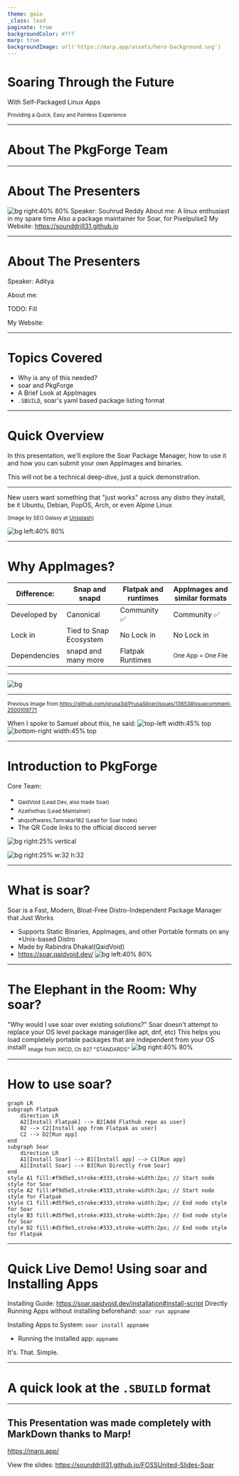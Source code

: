 ```yaml
---
theme: gaia
_class: lead
paginate: true
backgroundColor: #fff
marp: true
backgroundImage: url('https://marp.app/assets/hero-background.svg')
---
```



# **Soaring Through the Future**

With Self-Packaged Linux Apps

<sub>Providing a Quick, Easy and Painless Experience</sub>

--- 
# **About The PkgForge Team**

---
# **About The Presenters**
![bg right:40% 80%](https://avatars.githubusercontent.com/u/84176052?v=4)
Speaker: Souhrud Reddy
About me: A linux enthusiast in my spare time
Also a package maintainer for Soar, for Pixelpulse2
My Website: https://sounddrill31.github.io

--- 
# **About The Presenters**
<!--![bg left:40% 80%](https://avatars.githubusercontent.com/u/84176052?v=4) -->
Speaker: Aditya

About me: 

TODO: Fill

My Website: 

--- 
# **Topics Covered**
- Why is any of this needed?
- soar and PkgForge
- A Brief Look at AppImages
- `.SBUILD`, soar's yaml based package listing format

--- 

# **Quick Overview**
In this presentation, we'll explore the Soar Package Manager, how to use it and how you can submit your own AppImages and binaries.  

This will not be a technical deep-dive, just a quick demonstration.

--- 
New users want something that "just works" across any distro they install, be it Ubuntu, Debian, PopOS, Arch, or even Alpine Linux

<!-- You can use this to quickly install and run static apps on any linux distro -->

<!--This is comparable to Homebrew-->

<sub>(Image by SEO Galaxy at [Unsplash](https://unsplash.com/photos/a-woman-sitting-in-front-of-a-laptop-computer-dJpBpPUevSA))</sub>
<!--Fumbling with solutions is not a good look, neither are huge installs -->
<!-- Users load linux to escape bloat, not cause them -->

![bg left:40% 80%](https://images.unsplash.com/photo-1709718499883-7267d6ffae9c?q=80&w=1470&auto=format&fit=crop&ixlib=rb-4.0.3&ixid=M3wxMjA3fDB8MHxwaG90by1wYWdlfHx8fGVufDB8fHx8fA%3D%3D)

---

# **Why AppImages?**

Difference: | Snap and snapd | Flatpak and runtimes | AppImages and similar formats |
| --- | --- | --- | --- |
| Developed by | Canonical | Community ✅ | Community ✅ | 
| Lock in | Tied to Snap Ecosystem | No Lock in | No Lock in |
| Dependencies | snapd and many more | Flatpak Runtimes | <sub>One App = One File</sub> |

---

<!-- Give supporting screenshots and thoughts -->

![bg](assets/flatpakvsappimage.png)

---
<sub>Previous Image from https://github.com/prusa3d/PrusaSlicer/issues/13653#issuecomment-2500109771</sub>

When I spoke to Samuel about this, he said:
![top-left width:45% top](assets/samuel-update.png)
![bottom-right width:45% top](assets/samuel-on-ghostty.png)



---
# **Introduction to PkgForge**
Core Team:
- <sub>QaidVoid (Lead Dev, also made Soar)</sub>
- <sub>Azathothas (Lead Maintainer)</sub>
- <sub>ahqsoftwares,Tamrakar182 (Lead for Soar Index)</sub>
- The QR Code links to the official discord server

![bg right:25% vertical](https://github.com/pkgforge/docs/blob/main/.gitbook/assets/pkgforge-community.png?raw=true)

![bg right:25% w:32 h:32](assets/discord-link.png)

---
# **What is soar?**

Soar is a Fast, Modern, Bloat-Free Distro-Independent Package Manager that Just Works
- Supports Static Binaries, AppImages, and other Portable formats on any *Unix-based Distro 
- Made by Rabindra Dhakal(QaidVoid)
- https://soar.qaidvoid.dev/
![bg left:40% 80%](https://avatars.githubusercontent.com/u/12017109?v=4)
---
# **The Elephant in the Room: Why soar?**
"Why would I use soar over existing solutions?"
Soar doesn't attempt to replace your OS level package manager(like apt, dnf, etc)
This helps you load completely portable packages that are independent from your OS install!
<sub>Image from XKCD, Ch 927 "STANDARDS"</sub>
![bg right:40% 80%](https://imgs.xkcd.com/comics/standards.png)

---

# **How to use soar?**
```mermaid
graph LR
subgraph Flatpak
    direction LR
    A2[Install Flatpak] --> B2[Add Flathub repo as user]
    B2 --> C2[Install app from Flatpak as user]
    C2 --> D2[Run app]
end
subgraph Soar
    direction LR
    A1[Install Soar] --> B1[Install app] --> C1[Run app]
    A1[Install Soar] --> B3[Run Directly from Soar]
end
style A1 fill:#f9d5e5,stroke:#333,stroke-width:2px; // Start node style for Soar
style A2 fill:#f9d5e5,stroke:#333,stroke-width:2px; // Start node style for Flatpak
style C1 fill:#d5f9e5,stroke:#333,stroke-width:2px; // End node style for Soar
style B3 fill:#d5f9e5,stroke:#333,stroke-width:2px; // End node style for Soar
style D2 fill:#d5f9e5,stroke:#333,stroke-width:2px; // End node style for Flatpak
```
---
# **Quick Live Demo! Using soar and Installing Apps**
Installing Guide: https://soar.qaidvoid.dev/installation#install-script
Directly Running Apps without installing beforehand: `soar run appname`

Installing Apps to System: `soar install appname`
- Running the installed app: `appname`

It's. That. Simple. 

---
# **A quick look at the `.SBUILD` format**

--- 
<!--# **Credits**

--- --->

## **This Presentation was made completely with MarkDown thanks to Marp!**

https://marp.app/

View the slides: https://sounddrill31.github.io/FOSSUnited-Slides-Soar
